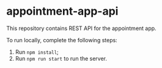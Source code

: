 # appointment-app-api
This repository contains REST API for the appointment app.

To run locally, complete the following steps:
1. Run `npm install`;
2. Run `npm run start` to run the server.
